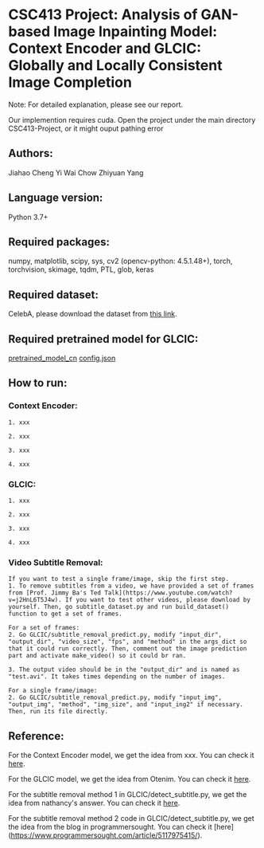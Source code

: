 # CSC413 Project: Analysis of GAN-based Image Inpainting Model: Context Encoder and GLCIC: Globally and Locally Consistent Image Completion

Note: For detailed explanation, please see our report.

Our implemention requires cuda.
Open the project under the main directory CSC413-Project, or it might ouput pathing error

## Authors: 
Jiahao Cheng 
Yi Wai Chow 
Zhiyuan Yang 

## Language version: 
Python 3.7+

## Required packages: 
numpy, matplotlib, scipy, sys, cv2 (opencv-python: 4.5.1.48+), torch, torchvision, skimage, tqdm, PTL, glob, keras

## Required dataset:
CelebA, please download the dataset from [this link](https://drive.google.com/file/d/0B7EVK8r0v71pZjFTYXZWM3FlRnM).

## Required pretrained model for GLCIC:
[pretrained_model_cn](https://github.com/CSMYang/CSC413-Project/blob/main/GLCIC/pretrained_model_cn)
[config.json](https://github.com/CSMYang/CSC413-Project/blob/main/GLCIC/config.json)

## How to run:

### Context Encoder:
    1. xxx

    2. xxx
       
    3. xxx

    4. xxx

### GLCIC:
    1. xxx

    2. xxx
       
    3. xxx

    4. xxx

### Video Subtitle Removal:
    If you want to test a single frame/image, skip the first step.
    1. To remove subtitles from a video, we have provided a set of frames from [Prof. Jimmy Ba's Ted Talk](https://www.youtube.com/watch?v=j2HnL6T5J4w). If you want to test other videos, please download by yourself. Then, go subtitle_dataset.py and run build_dataset() function to get a set of frames.

    For a set of frames:
    2. Go GLCIC/subtitle_removal_predict.py, modify "input_dir", "output_dir", "video_size", "fps", and "method" in the args_dict so that it could run correctly. Then, comment out the image prediction part and activate make_video() so it could br ran.
       
    3. The output video should be in the "output_dir" and is named as "test.avi". It takes times depending on the number of images.

    For a single frame/image:
    2. Go GLCIC/subtitle_removal_predict.py, modify "input_img", "output_img", "method", "img_size", and "input_ing2" if necessary. Then, run its file directly.

## Reference:

For the Context Encoder model, we get the idea from xxx. You can check it [here]().

For the GLCIC model, we get the idea from Otenim. You can check it [here](https://github.com/otenim/GLCIC-PyTorch).

For the subtitle removal method 1 in GLCIC/detect_subtitle.py, we get the idea from nathancy's answer. You can check it [here](https://stackoverflow.com/questions/37771263/detect-text-area-in-an-image-using-python-and-opencv).

For the subtitle removal method 2 code in GLCIC/detect_subtitle.py, we get the idea from the blog in programmersought. You can check it [here]
(https://www.programmersought.com/article/5117975415/).
